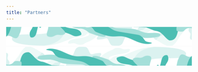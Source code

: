 ```yaml
---
title: "Partners"
---
```


<!-- swirl -->
<column class="ecosystem__green-swirl__top" mode="full">
  <block>
    <img class="get-scrt__align-img" src="../../src/assets/swirl-green-top.svg" alt="Green swirl top graphic" loading="lazy"/>
  </block>
</column>

<!-- Tools -->
<column class="spacer-s bg-black-gradient">
  <block>
    <card-grid-partners header="Partners" title="Partners" collection="ecosystemPartners" :isPaginated="false" />
  </block>
</column>

<column class="spacer-s" number="2" number-m="1" number-s="1">
  <block>
    <general-ctas id="get-started-with-secret" />
  </block>
  <block>
    <general-ctas id="contribute-to-secret" />
</block>
</column >

<!-- swirl -->
<column class="ecosystem__green-swirl__bottom" mode="full">
  <block>
    <img class="get-scrt__align-img" src="../../src/assets/swirl-green-bottom.svg" alt="Green swirl bottom graphic" loading="lazy"/>
  </block>
</column>
